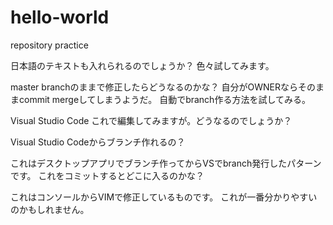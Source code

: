 # hello-world
repository practice

日本語のテキストも入れられるのでしょうか？
色々試してみます。

master branchのままで修正したらどうなるのかな？
自分がOWNERならそのままcommit mergeしてしまうようだ。
自動でbranch作る方法を試してみる。

Visual Studio Code
これで編集してみますが。どうなるのでしょうか？

Visual Studio Codeからブランチ作れるの？

これはデスクトップアプリでブランチ作ってからVSでbranch発行したパターンです。
これをコミットするとどこに入るのかな？

これはコンソールからVIMで修正しているものです。
これが一番分かりやすいのかもしれません。
